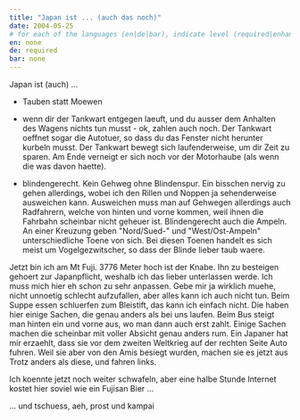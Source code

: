 ```yaml
---
title: "Japan ist ... (auch das noch)"
date: 2004-05-25
# for each of the languages (en|de|bar), indicate level (required|enhancing|minor|none)
en: none
de: required
bar: none
---
```

Japan ist (auch) ...

- Tauben statt Moewen

- wenn dir der Tankwart entgegen laeuft, und du ausser dem Anhalten des
Wagens nichts tun musst - ok, zahlen auch noch. Der Tankwart oeffnet sogar
die Autotuer, so dass du das Fenster nicht herunter kurbeln musst. Der
Tankwart bewegt sich laufenderweise, um dir Zeit zu sparen. Am Ende
verneigt er sich noch vor der Motorhaube (als wenn die was davon haette).

- blindengerecht. Kein Gehweg ohne Blindenspur. Ein bisschen nervig zu
gehen allerdings, wobei ich den Rillen und Noppen ja sehenderweise
ausweichen kann. Ausweichen muss man auf Gehwegen allerdings auch
Radfahrern, welche von hinten und vorne kommen, weil ihnen die Fahrbahn
scheinbar nicht geheuer ist. Blindengerecht auch die Ampeln. An einer
Kreuzung geben "Nord/Sued-" und "West/Ost-Ampeln" unterschiedliche Toene
von sich. Bei diesen Toenen handelt es sich meist um Vogelgezwitscher, so
dass der Blinde lieber taub waere.

Jetzt bin ich am Mt Fuji. 3776 Meter hoch ist der Knabe. Ihn zu besteigen
gehoert zur Japanpflicht, weshalb ich das lieber unterlassen werde. Ich
muss mich hier eh schon zu sehr anpassen. Gebe mir ja wirklich muehe,
nicht unnoetig schlecht aufzufallen, aber alles kann ich auch nicht tun.
Beim Suppe essen schluerfen zum Bleistift, das kann ich einfach nicht. Die
haben hier einige Sachen, die genau anders als bei uns laufen. Beim Bus
steigt man hinten ein und vorne aus, wo man dann auch erst zahlt. Einige
Sachen machen die scheinbar mit voller Absicht genau anders rum. Ein
Japaner hat mir erzaehlt, dass sie vor dem zweiten Weltkrieg auf der
rechten Seite Auto fuhren. Weil sie aber von den Amis besiegt wurden,
machen sie es jetzt aus Trotz anders als diese, und fahren links.

Ich koennte jetzt noch weiter schwafeln, aber eine halbe Stunde Internet
kostet hier soviel wie ein Fujisan Bier ...

... und tschuess, aeh, prost und kampai
